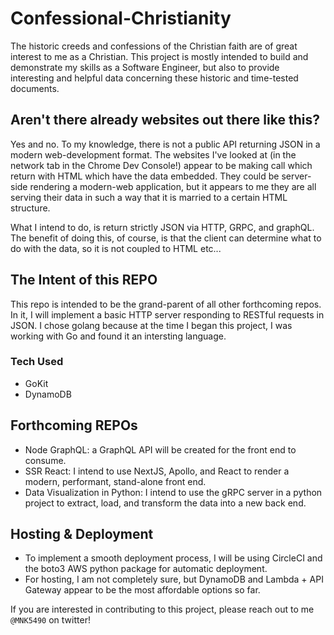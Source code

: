 # Confessional-Christianity
The historic creeds and confessions of the Christian faith are of great interest to me as a Christian. This project is mostly intended
to build and demonstrate my skills as a Software Engineer, but also to provide interesting and helpful data concerning these historic
and time-tested documents.

## Aren't there already websites out there like this?
Yes and no. To my knowledge, there is not a public API returning JSON in a modern web-development format. The websites I've looked at (in the
network tab in the Chrome Dev Console!) appear to be making call which return with HTML which have the data embedded. They could be server-side
rendering a modern-web application, but it appears to me they are all serving their data in such a way that it is married to a certain HTML
structure.

What I intend to do, is return strictly JSON via HTTP, GRPC, and graphQL. The benefit of doing this, of course, is that the client can determine
what to do with the data, so it is not coupled to HTML etc...

## The Intent of this REPO
This repo is intended to be the grand-parent of all other forthcoming repos. In it, I will implement a basic HTTP server responding to
RESTful requests in JSON. I chose golang because at the time I began this project, I was working with Go and found it an intersting language.

### Tech Used
- GoKit
- DynamoDB

## Forthcoming REPOs
- Node GraphQL: a GraphQL API will be created for the front end to consume.
- SSR React: I intend to use NextJS, Apollo, and React to render a modern, performant, stand-alone front end.
- Data Visualization in Python: I intend to use the gRPC server in a python project to extract, load, and transform the data into a new back end.

## Hosting & Deployment
- To implement a smooth deployment process, I will be using CircleCI and the boto3 AWS python package for automatic deployment.
- For hosting, I am not completely sure, but DynamoDB and Lambda + API Gateway appear to be the most affordable options so far.

If you are interested in contributing to this project, please reach out to me `@MNK5490` on twitter!

